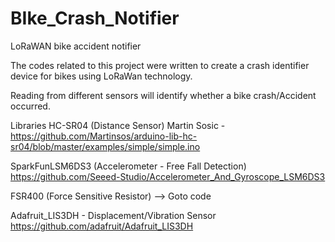 # BIke_Crash_Notifier
LoRaWAN bike accident notifier

The codes related to this project were written to create a crash identifier device for bikes using LoRaWan technology.

Reading from different sensors will identify whether a bike crash/Accident occurred.


Libraries
HC-SR04 (Distance Sensor)
Martin Sosic - https://github.com/Martinsos/arduino-lib-hc-sr04/blob/master/examples/simple/simple.ino

SparkFunLSM6DS3 (Accelerometer - Free Fall Detection)
https://github.com/Seeed-Studio/Accelerometer_And_Gyroscope_LSM6DS3

FSR400 (Force Sensitive Resistor)
--> Goto code

Adafruit_LIS3DH - Displacement/Vibration Sensor
https://github.com/adafruit/Adafruit_LIS3DH

